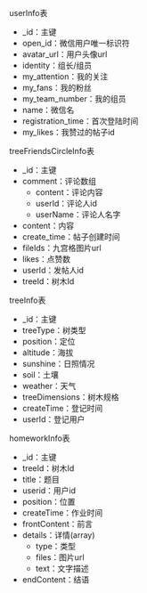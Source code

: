 userInfo表

* _id：主键
* open_id：微信用户唯一标识符
* avatar_url：用户头像url
* identity：组长/组员
* my_attention：我的关注
* my_fans：我的粉丝
* my_team_number：我的组员
* name：微信名
* registration_time：首次登陆时间
* my_likes：我赞过的帖子id



treeFriendsCircleInfo表

* _id：主键
* comment：评论数组
  * content：评论内容
  * userId：评论人id
  * userName：评论人名字
* content：内容
* create_time：帖子创建时间
* fileIds：九宫格图片url
* likes：点赞数
* userId：发帖人id
* treeId：树木Id



treeInfo表

* _id：主键
* treeType：树类型
* position：定位
* altitude：海拔
* sunshine：日照情况
* soil：土壤
* weather：天气
* treeDimensions：树木规格
* createTime：登记时间
* userId：登记用户


homeworkInfo表

* _id：主键
* treeId：树木Id
* title：题目
* userid：用户id
* position：位置
* createTime：作业时间
* frontContent：前言
* details：详情(array)
  * type：类型
  * files：图片url
  * text：文字描述
* endContent：结语
